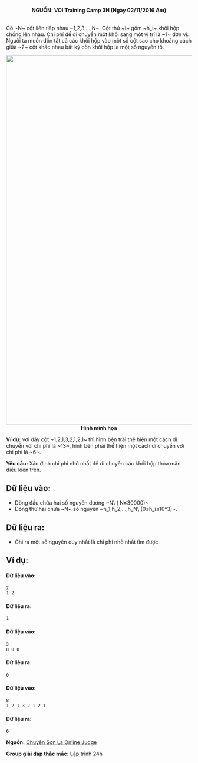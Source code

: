 **<center>NGUỒN: VOI Training Camp 3H  (Ngày 02/11/2016 Am)</center>**
<br>

Có ~N~ cột liên tiếp nhau ~1,2,3,…,N~. Cột thứ ~i~ gồm ~h_i~ khối hộp chồng lên nhau. Chi phí để di chuyển một khối sang một vị trí là ~1~ đơn vị. Người ta muốn dồn tất cả các khối hộp vào một số cột sao cho khoảng cách giữa ~2~ cột khác nhau bất kỳ còn khối hộp là một số nguyên tố.

<center><img src="/images/problems/1043/mountain.svg" width=1000px></center>
<center><b>Hình minh họa</b></center>

**Ví dụ:** với dãy cột ~1,2,1,3,2,1,2,1~ thì hình bên trái thể hiện một cách di chuyển với chi phí là ~13~, hình bên phải thể hiện một cách di chuyển với chi phí là ~6~.

**Yêu cầu:** Xác định chi phí nhỏ nhất để di chuyển các khối hộp thỏa mãn điều kiện trên.

## Dữ liệu vào:
- Dòng đầu chứa hai số nguyên dương  ~N\ ( N≤30000)~
- Dòng thứ hai chứa ~N~ số nguyên ~h_1,h_2,…,h_N\  (0≤h_i≤10^3)~.

## Dữ liệu ra:
- Ghi ra một số nguyên duy nhất là chi phí nhỏ nhất tìm được.

## Ví dụ:
#### Dữ liệu vào:
```
2
1 2
```

#### Dữ liệu ra:
```
1
```

#### Dữ liệu vào:
```
3
0 0 0
```

#### Dữ liệu ra:
```
0
```

#### Dữ liệu vào:
```
8
1 2 1 3 2 1 2 1
```

#### Dữ liệu ra:
```
6
```
**Nguồn:** [Chuyên Sơn La Online Judge](http://csloj.ddns.net/)

**Group giải đáp thắc mắc:** [Lập trình 24h](https://www.facebook.com/groups/1386904321519984)